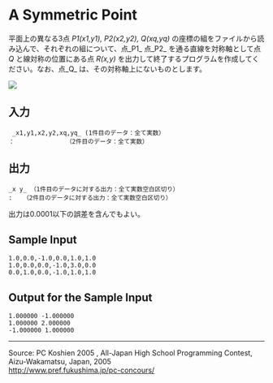 # A Symmetric Point

平面上の異なる3点 _P1(x1,y1), P2(x2,y2), Q(xq,yq)_ の座標の組をファイルから読み込んで、それぞれの組について、点_P1_ 点_P2_ を通る直線を対称軸として点 _Q_ と線対称の位置にある点 _R(x,y)_ を出力して終了するプログラムを作成してください。なお、点_Q_ は、その対称軸上にないものとします。

![][1]

## 入力

     _x1,y1,x2,y2,xq,yq_ (1件目のデータ：全て実数）
    ：　          　　（2件目のデータ：全て実数）

## 出力

    _x y_ （1件目のデータに対する出力：全て実数空白区切り）
    :   （2件目のデータに対する出力：全て実数空白区切り）

出力は0.0001以下の誤差を含んでもよい。

## Sample Input

    1.0,0.0,-1.0,0.0,1.0,1.0
    1.0,0.0,0.0,-1.0,3.0,0.0
    0.0,1.0,0.0,-1.0,1.0,1.0

## Output for the Sample Input

    1.000000 -1.000000
    1.000000 2.000000
    -1.000000 1.000000

* * *

Source: PC Koshien 2005 , All-Japan High School Programming Contest, Aizu-Wakamatsu, Japan, 2005   
<http://www.pref.fukushima.jp/pc-concours/>

[1]: IMAGE1/09_1.gif
